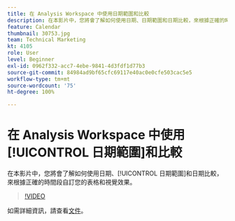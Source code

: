 ```yaml
---
title: 在 Analysis Workspace 中使用日期範圍和比較
description: 在本影片中，您將會了解如何使用日期、日期範圍和日期比較，來根據正確的時間段自訂您的表格和視覺效果。
feature: Calendar
thumbnail: 30753.jpg
team: Technical Marketing
kt: 4105
role: User
level: Beginner
exl-id: 0962f332-acc7-4ebe-9841-4d3fdf1d77b3
source-git-commit: 84984ad9bf65cfc69117e40ac0e0cfe503cac5e5
workflow-type: tm+mt
source-wordcount: '75'
ht-degree: 100%

---
```


# 在 Analysis Workspace 中使用[!UICONTROL 日期範圍]和比較

在本影片中，您將會了解如何使用日期、[!UICONTROL 日期範圍]和日期比較，來根據正確的時間段自訂您的表格和視覺效果。

>[!VIDEO](https://video.tv.adobe.com/v/30753/?quality=12&learn=on)

如需詳細資訊，請查看[文件](https://experienceleague.adobe.com/docs/analytics/analyze/analysis-workspace/components/calendar-date-ranges/calendar.html?lang=zh-Hant)。
